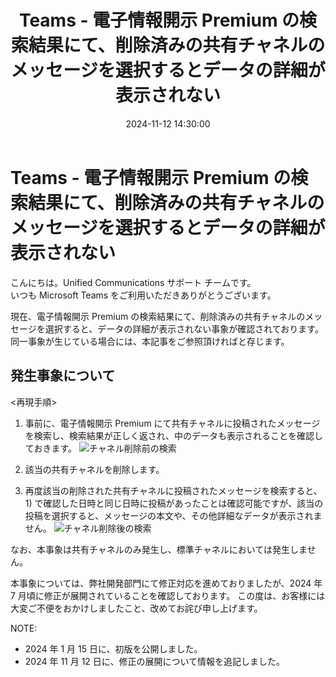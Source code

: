 ﻿---
title: Teams - 電子情報開示 Premium の検索結果にて、削除済みの共有チャネルのメッセージを選択するとデータの詳細が表示されない
date: 2024-11-12 14:30:00
tags:
  - Teams
  - Information
---

# Teams - 電子情報開示 Premium の検索結果にて、削除済みの共有チャネルのメッセージを選択するとデータの詳細が表示されない

こんにちは。Unified Communications サポート チームです。  
いつも Microsoft Teams をご利用いただきありがとうございます。  

現在、電子情報開示 Premium の検索結果にて、削除済みの共有チャネルのメッセージを選択すると、データの詳細が表示されない事象が確認されております。
同一事象が生じている場合には、本記事をご参照頂ければと存じます。

## 発生事象について
<再現手順>
1) 事前に、電子情報開示 Premium にて共有チャネルに投稿されたメッセージを検索し、検索結果が正しく返され、中のデータも表示されることを確認しておきます。
![チャネル削除前の検索](./BeforeDeletion.png)

2) 該当の共有チャネルを削除します。
3) 再度該当の削除された共有チャネルに投稿されたメッセージを検索すると、1) で確認した日時と同じ日時に投稿があったことは確認可能ですが、該当の投稿を選択すると、メッセージの本文や、その他詳細なデータが表示されません。 
![チャネル削除後の検索](./AfterSearch.png)

なお、本事象は共有チャネルのみ発生し、標準チャネルにおいては発生しません。

本事象については、弊社開発部門にて修正対応を進めておりましたが、2024 年 7 月頃に修正が展開されていることを確認しております。
この度は、お客様には大変ご不便をおかけしましたこと、改めてお詫び申し上げます。  
  

NOTE:  
- 2024 年 1 月 15 日に、初版を公開しました。
- 2024 年 11 月 12 日に、修正の展開について情報を追記しました。

